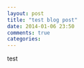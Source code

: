 ```yaml
---
layout: post
title: "test blog post"
date: 2014-01-06 23:50
comments: true
categories: 
---
```

test